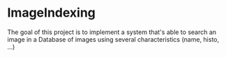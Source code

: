 # ImageIndexing

The goal of this project is to implement a system that's able to search an image in a Database of images using several characteristics (name, histo, ...)
